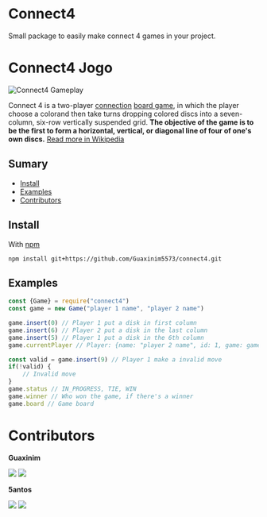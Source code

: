 # Connect4
Small package to easily make connect 4 games in your project.

# Connect4 Jogo
![Connect4 Gameplay](https://upload.wikimedia.org/wikipedia/commons/a/ad/Connect_Four.gif)

Connect 4 is a two-player [connection](https://en.wikipedia.org/wiki/Connection_game) [board game](https://en.wikipedia.org/wiki/Board_game), in which the player choose a colorand then take turns dropping colored discs into a seven-column, six-row vertically suspended grid. **The objective of the game is to be the first to form a horizontal, vertical, or diagonal line of four of one's own discs.**
[Read more in Wikipedia](https://en.wikipedia.org/wiki/Connect_Four)

## Sumary

- [Install](#Install)
- [Examples](#Examples)
- [Contributors](#Contributors)

## Install
With [npm](https://npmjs.org/)
```
npm install git+https://github.com/Guaxinim5573/connect4.git
```

## Examples

```js
const {Game} = require("connect4")
const game = new Game("player 1 name", "player 2 name")

game.insert(0) // Player 1 put a disk in first column
game.insert(6) // Player 2 put a disk in the last column
game.insert(5) // Player 1 put a disk in the 6th column
game.currentPlayer // Player: {name: "player 2 name", id: 1, game: game}

const valid = game.insert(9) // Player 1 make a invalid move
if(!valid) {
	// Invalid move
}
game.status // IN_PROGRESS, TIE, WIN
game.winner // Who won the game, if there's a winner
game.board // Game board
```

# Contributors
**Guaxinim**

<img src="https://img.shields.io/static/v1?label=&message=Guaxinim%232753&logo=discord&style=flat&color=blue&logoColor=white">
<a target="_blank" href="https://github.com/Guaxinim5573"><img src="https://img.shields.io/static/v1?label=Follow&message=Guaxinim5573&logo=github&style=social"></a>



**5antos**

<img src="https://img.shields.io/static/v1?label=&message=5antos%234876&logo=discord&style=flat&color=blue&logoColor=white">
<a target="_blank" href="https://github.com/5antos"><img src="https://img.shields.io/static/v1?label=Follow&message=5antos&logo=github&style=social"></a>
